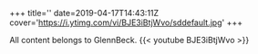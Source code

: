 +++
title=''
date=2019-04-17T14:43:11Z
cover='https://i.ytimg.com/vi/BJE3iBtjWvo/sddefault.jpg'
+++

All content belongs to GlennBeck.
{{< youtube BJE3iBtjWvo >}}
